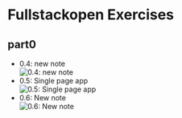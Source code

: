 # Fullstackopen Exercises
## part0
- 0.4: new note <br>
![0.4: new note](https://www.websequencediagrams.com/files/render?link=7lWtMK1xFsiz1L6TnrdoOHtMFhju66UFVWPoKlmBbdD9mNRTkZtwIgBCGzovuYQP)
- 0.5: Single page app <br>![0.5: Single page app](https://www.websequencediagrams.com/files/render?link=SCL87xKZtfLmGI87x0dunjTDBJ4Q5ekhXqdzbGNwO6Bs8yDUHr5t2nIrHgBolj78)
- 0.6: New note <br>
![0.6: New note](https://www.websequencediagrams.com/files/render?link=wLOf4QdqzPF80EhOdrYaKRtcCsbNnqrIUDPAHPHhIEIJY1hALfzJWhbeugYlqqRn)
